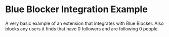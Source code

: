 # Blue Blocker Integration Example

A very basic example of an extension that integrates with Blue Blocker. Also
blocks any users it finds that have 0 followers and are following 0 people.
